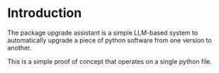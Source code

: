 # Introduction

The package upgrade assistant is a simple LLM-based system to automatically upgrade a piece of python software from one version to another.

This is a simple proof of concept that operates on a single python file. 
